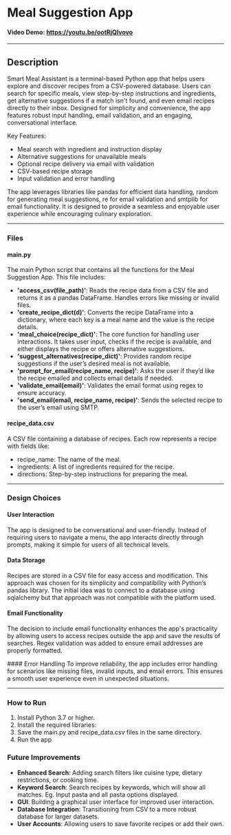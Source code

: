 # Meal Suggestion App
#### Video Demo: <https://youtu.be/ootRjQlvovo>

---

## Description
Smart Meal Assistant is a terminal-based Python app that helps users explore and discover recipes from a CSV-powered database. Users can search for specific meals, view step-by-step instructions and ingredients, get alternative suggestions if a match isn't found, and even email recipes directly to their inbox. Designed for simplicity and convenience, the app features robust input handling, email validation, and an engaging, conversational interface.

Key Features:

- Meal search with ingredient and instruction display
- Alternative suggestions for unavailable meals
- Optional recipe delivery via email with validation
- CSV-based recipe storage
- Input validation and error handling


The app leverages libraries like pandas for efficient data handling, random for generating meal suggestions, re for email validation and smtplib for email functionality. It is designed to provide a seamless and enjoyable user experience while encouraging culinary exploration.

---

### Files

#### main.py
The main Python script that contains all the functions for the Meal Suggestion App. This file includes:
- **'access_csv(file_path)'**: Reads the recipe data from a CSV file and returns it as a pandas DataFrame. Handles errors like missing or invalid files.
- **'create_recipe_dict(d)'**: Converts the recipe DataFrame into a dictionary, where each key is a meal name and the value is the recipe details.
- **'meal_choice(recipe_dict)'**: The core function for handling user interactions. It takes user input, checks if the recipe is available, and either displays the recipe or offers alternative suggestions.
- **'suggest_alternatives(recipe_dict)'**: Provides random recipe suggestions if the user’s desired meal is not available.
- **'prompt_for_email(recipe_name, recipe)'**: Asks the user if they’d like the recipe emailed and collects email details if needed.
- **'validate_email(email)'**: Validates the email format using regex to ensure accuracy.
- **'send_email(email, recipe_name, recipe)'**: Sends the selected recipe to the user’s email using SMTP.

#### recipe_data.csv
A CSV file containing a database of recipes. Each row represents a recipe with fields like:
- recipe_name: The name of the meal.
- ingredients: A list of ingredients required for the recipe.
- directions: Step-by-step instructions for preparing the meal.

---

### Design Choices

#### User Interaction
The app is designed to be conversational and user-friendly. Instead of requiring users to navigate a menu, the app interacts directly through prompts, making it simple for users of all technical levels.

#### Data Storage
Recipes are stored in a CSV file for easy access and modification. This approach was chosen for its simplicity and compatibility with Python’s pandas library. The initial idea was to connect to a database using sqlalchemy but that approach was not compatible with the platform used.

#### Email Functionality
The decision to include email functionality enhances the app's practicality by allowing users to access recipes outside the app and save the results of searches. Regex validation was added to ensure email addresses are properly formatted.

#### Error Handling
To improve reliability, the app includes error handling for scenarios like missing files, invalid inputs, and email errors. This ensures a smooth user experience even in unexpected situations.

---

### How to Run

1. Install Python 3.7 or higher.
2. Install the required libraries:
3. Save the main.py and recipe_data.csv files in the same directory.
4. Run the app


### Future Improvements

- **Enhanced Search**: Adding search filters like cuisine type, dietary restrictions, or cooking time.
- **Keyword Search**: Search recipes by keywords, which will show all matches. Eg. Input pasta and all pasta options displayed.
- **GUI**: Building a graphical user interface for improved user interaction.
- **Database Integration**: Transitioning from CSV to a more robust database for larger datasets.
- **User Accounts**: Allowing users to save favorite recipes or add their own.

